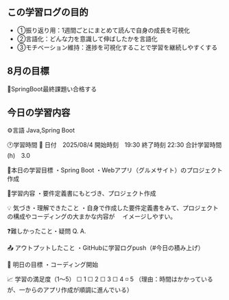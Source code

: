 ## この学習ログの目的
* ①振り返り用：1週間ごとにまとめて読んで自身の成長を可視化
* ②言語化：どんな力を意識して伸ばしたかを言語化
* ③モチベーション維持：進捗を可視化することで学習を継続しやすくする

## 8月の目標
📝SpringBoot最終課題い合格する

## 今日の学習内容
⚙️言語 Java,Spring Boot

🕐学習時間
📅 日付　2025/08/4
開始時刻　19:30
終了時刻  22:30
合計学習時間(h)　3.0

🎯本日の学習目標
・Spring Boot
・Webアプリ（グルメサイト）のプロジェクト作成

📝学習内容
・要件定義書にもとづき、プロジェクト作成

💡 気づき・理解できたこと
・自身で作成した要件定義書をみて、プロジェクトの構成やコーディングの大まかな内容が
　イメージしやすい。

❓難しかったこと・疑問
Q. 
A. 

📤 アウトプットしたこと
・GitHubに学習ログpush（#今日の積み上げ）

🌱 明日の目標
・コーディング開始

📈 学習の満足度（1〜5）
☐ 1 ☐ 2 ☐ 3 ☐ 4 ◽️ 5
（理由：時間はかかっているが、一からのアプリ作成が順調に進んでいる）